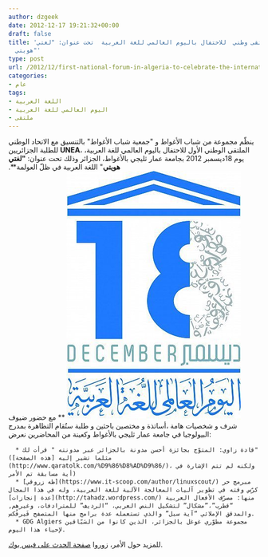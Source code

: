 ```yaml
---
author: dzgeek
date: 2012-12-17 19:21:32+00:00
draft: false
title: 'عقد أوّل ملتقى وطني  للاحتفال باليوم العالمي للغة العربية  تحت عنوان: "لغتي
  هويتي"'
type: post
url: /2012/12/first-national-forum-in-algeria-to-celebrate-the-international-day-for-the-arabic-language/
categories:
- عام
tags:
- اللغة العربية
- اليوم العالمي للغة العربية
- ملتقى
---
```


ينظّم مجموعة من شباب الأغواط و "جمعية شباب الأغواط" بالتنسيق مع الاتحاد الوطني للطلبة الجزائريين **UNEA**، الملتقى الوطني الأول للاحتفال باليوم العالمي للغة العربية، يوم 18ديسمبر 2012 بجامعة عمار ثليجي بالأغواط، الجزائر وذلك تحت عنوان: **"لغتي هويتي**" اللغة العربية في ظلّ العولمة**.![Arabic](Arabic.jpg)
**
مع حضور ضيوف شرف و شخصيات هامة ،أساتذة و مختصين باحثين و طلبة ستُقام التظاهرة بمدرج البيولوجيا في جامعة عمار ثليجي بالأغواط وكعينة من المحاضرين نعرض:



	  * قادة زاوي: المتوّج بجائزة أحسن مدونة بالجزائر عبر مدونته " قرأت لك" (مثلما تشير إليه [هذه الصفحة](http://www.qaratolk.com/%D9%86%D8%AD%D9%86/)، ولكنه لم تتم الإشارة في أية مسابقة تم الأمر)
	  * [طه زروقي](https://www.it-scoop.com/author/linuxscout/) مبرمج حر كرّس وقته في تطوير آليات المعالجة الآلية للغة العربية، وله في هذا المجال [عدة إنجازات](http://tahadz.wordpress.com/) منها: مصرّف الأفعال العربية “قطرب”،”مشكال” لتشكيل النص العربي، “الرديف” للمترادفات، وغيرهم, والمدقق الإملائي “آية سبل” والذي تستعمله عدة برامج منها المتصفح فَيرفُكس.
	  * GDG Algiers مجموعة مطوّري غوغل بالجزائر، الذين كانوا من السَبّاقين ﻹحياء هذا اليوم.

للمزيد حول الأمر، زوروا [صفحة الحدث على فيس بوك](https://www.facebook.com/events/420189768054237/).
